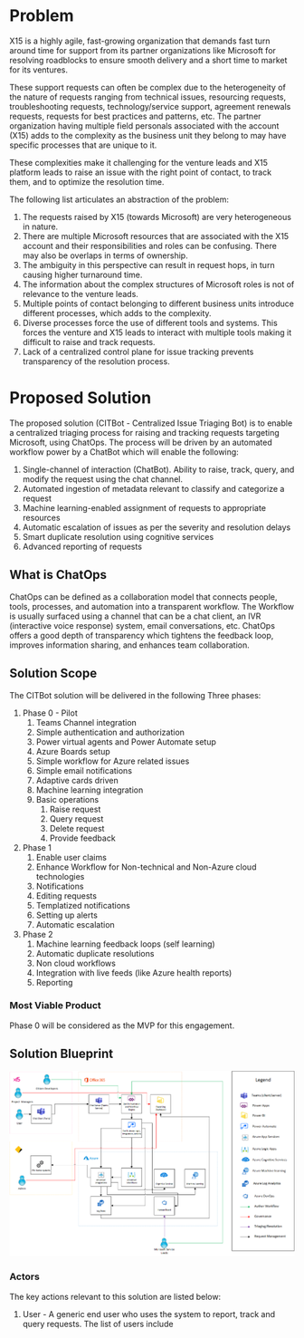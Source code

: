 # Problem 
X15 is a highly agile, fast-growing organization that demands fast turn around time for support from its partner organizations like Microsoft for resolving roadblocks to ensure smooth delivery and a short time to market for its ventures.

These support requests can often be complex due to the heterogeneity of the nature of requests ranging from technical issues, resourcing requests, troubleshooting requests, technology/service support, agreement renewals requests, requests for best practices and patterns, etc. The partner organization having multiple field personals associated with the account (X15) adds to the complexity as the business unit they belong to may have specific processes that are unique to it.

These complexities make it challenging for the venture leads and X15 platform leads to raise an issue with the right point of contact, to track them, and to optimize the resolution time.


The following list articulates an abstraction of the problem:
1. The requests raised by X15 (towards Microsoft) are very heterogeneous in nature.
1. There are multiple Microsoft resources that are associated with the X15 account and their responsibilities and roles can be confusing. There may also be overlaps in terms of ownership.
1. The ambiguity in this perspective can result in request hops, in turn causing higher turnaround time.
1. The information about the complex structures of Microsoft roles is not of relevance to the venture leads.
1. Multiple points of contact belonging to different business units introduce different processes, which adds to the complexity.
1. Diverse processes force the use of different tools and systems. This forces the venture and X15 leads to interact with multiple tools making it difficult to raise and track requests.
1. Lack of a centralized control plane for issue tracking prevents transparency of the resolution process.

# Proposed Solution
The proposed solution (CITBot - Centralized Issue Triaging Bot) is to enable a centralized triaging process for raising and tracking requests targeting Microsoft, using ChatOps. The process will be driven by an automated workflow power by a ChatBot which will enable the following:
1. Single-channel of interaction (ChatBot). Ability to raise, track, query, and modify the request using the chat channel.
1. Automated ingestion of metadata relevant to classify and categorize a request
1. Machine learning-enabled assignment of requests to appropriate resources
1. Automatic escalation of issues as per the severity and resolution delays
1. Smart duplicate resolution using cognitive services
1. Advanced reporting of requests

## What is ChatOps

ChatOps can be defined as a collaboration model that connects people, tools, processes, and automation into a transparent workflow. The Workflow is usually surfaced using a channel that can be a chat client, an IVR (interactive voice response) system, email conversations, etc. ChatOps offers a good depth of transparency which tightens the feedback loop, improves information sharing, and enhances team collaboration.

## Solution Scope
The CITBot solution will be delivered in the following Three phases:
1. Phase 0 - Pilot
   1. Teams Channel integration
   1. Simple authentication and authorization
   1. Power virtual agents and Power Automate setup
   1. Azure Boards setup
   1. Simple workflow for Azure related issues
   1. Simple email notifications 
   1. Adaptive cards driven 
   1. Machine learning integration
   1. Basic operations
      1. Raise request
      1. Query request
      1. Delete request
      1. Provide feedback
1. Phase 1
   1. Enable user claims
   1. Enhance Workflow for Non-technical and Non-Azure cloud technologies
   1. Notifications
   1. Editing requests
   1. Templatized notifications
   1. Setting up alerts 
   1. Automatic escalation
1. Phase 2
   1. Machine learning feedback loops (self learning)
   1. Automatic duplicate resolutions
   1. Non cloud workflows
   1. Integration with live feeds (like Azure health reports)
   1. Reporting 

### Most Viable Product
Phase 0 will be considered as the MVP for this engagement. 

## Solution Blueprint
![Image](/Images/CITBot.png)

### Actors
The key actions relevant to this solution are listed below:
1. User - A generic end user who uses the system to report, track and query requests. The list of users include 